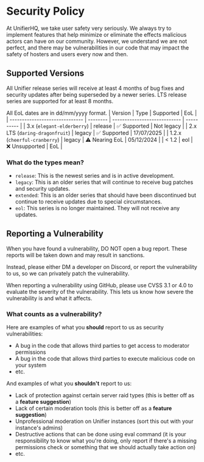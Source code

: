 # Security Policy
At UnifierHQ, we take user safety very seriously. We always try to 
implement features that help minimize or eliminate the effects malicious
actors can have on our community. However, we understand we are not 
perfect, and there may be vulnerabilities in our code that may impact 
the safety of hosters and users every now and then.

## Supported Versions
All Unifier release series will receive at least 4 months of bug fixes and
security updates after being superseded by a newer series. LTS release
series are supported for at least 8 months.

All EoL dates are in dd/mm/yyyy format.
| Version                        | Type     | Supported                    | EoL        |
| ------------------------------ | -------- | ---------------------------- | ---------- |
| 3.x (`elegant-elderberry`)     | release  | :white_check_mark: Supported | Not legacy |
| 2.x LTS (`daring-dragonfruit`) | legacy   | :white_check_mark: Supported | 17/07/2025 |
| 1.2.x (`cheerful-cranberry`)   | legacy   | :warning: Nearing EoL        | 05/12/2024 |
| < 1.2                          | eol      | :x: Unsupported              | EoL        |

### What do the types mean?
- `release`: This is the newest series and is in active development.
- `legacy`: This is an older series that will continue to receive bug
  patches and security updates.
- `extended`: This is an older series that should have been discontinued
  but continue to receive updates due to special circumstances.
- `eol`: This series is no longer maintained. They will not receive any
  updates.

## Reporting a Vulnerability
When you have found a vulnerability, DO NOT open a bug report. These 
reports will be taken down and may result in sanctions.

Instead, please either DM a developer on Discord, or report the 
vulnerability to us, so we can privately patch the vulnerability.

When reporting a vulnerability using GitHub, please use CVSS 3.1 or 4.0
to evaluate the severity of the vulnerability. This lets us know how
severe the vulnerability is and what it affects.

### What counts as a vulnerability?
Here are examples of what you **should** report to us as security
vulnerabilities:
- A bug in the code that allows third parties to get access to moderator
  permissions
- A bug in the code that allows third parties to execute malicious code
  on your system
- etc.

And examples of what you **shouldn't** report to us:
- Lack of protection against certain server raid types (this is better
  off as a **feature suggestion**)
- Lack of certain moderation tools (this is better off as a **feature
  suggestion**)
- Unprofessional moderation on Unifier instances (sort this out with your
  instance's admins)
- Destructive actions that can be done using eval command (it is your
  responsibility to know what you're doing, only report if there's a
  missing permissions check or something that we should actually take
  action on)
- etc.

